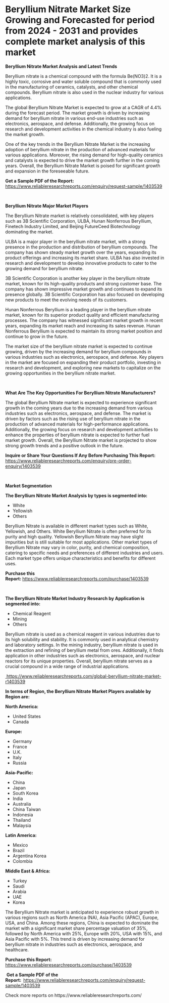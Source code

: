<p><h1>Beryllium Nitrate Market Size Growing and Forecasted for period from 2024 - 2031 and provides complete market analysis of this market</h1></p><p><strong>Beryllium Nitrate Market Analysis and Latest Trends</strong></p>
<p><p>Beryllium nitrate is a chemical compound with the formula Be(NO3)2. It is a highly toxic, corrosive and water soluble compound that is commonly used in the manufacturing of ceramics, catalysts, and other chemical compounds. Beryllium nitrate is also used in the nuclear industry for various applications.</p><p>The global Beryllium Nitrate Market is expected to grow at a CAGR of 4.4% during the forecast period. The market growth is driven by increasing demand for beryllium nitrate in various end-use industries such as electronics, aerospace, and defense. Additionally, the growing focus on research and development activities in the chemical industry is also fueling the market growth.</p><p>One of the key trends in the Beryllium Nitrate Market is the increasing adoption of beryllium nitrate in the production of advanced materials for various applications. Moreover, the rising demand for high-quality ceramics and catalysts is expected to drive the market growth further in the coming years. Overall, the Beryllium Nitrate Market is poised for significant growth and expansion in the foreseeable future.</p></p>
<p><strong>Get a Sample PDF of the Report:&nbsp;</strong> <a href="https://www.reliableresearchreports.com/enquiry/request-sample/1403539">https://www.reliableresearchreports.com/enquiry/request-sample/1403539</a></p>
<p>&nbsp;</p>
<p><strong>Beryllium Nitrate Major Market Players</strong></p>
<p><p>The Beryllium Nitrate market is relatively consolidated, with key players such as 3B Scientific Corporation, ULBA, Hunan Nonferrous Beryllium, Finetech Industry Limited, and Beijing FutureCeed Biotechnology dominating the market. </p><p>ULBA is a major player in the beryllium nitrate market, with a strong presence in the production and distribution of beryllium compounds. The company has shown steady market growth over the years, expanding its product offerings and increasing its market share. ULBA has also invested in research and development to develop innovative products to cater to the growing demand for beryllium nitrate. </p><p>3B Scientific Corporation is another key player in the beryllium nitrate market, known for its high-quality products and strong customer base. The company has shown impressive market growth and continues to expand its presence globally. 3B Scientific Corporation has also focused on developing new products to meet the evolving needs of its customers.</p><p>Hunan Nonferrous Beryllium is a leading player in the beryllium nitrate market, known for its superior product quality and efficient manufacturing processes. The company has witnessed significant market growth in recent years, expanding its market reach and increasing its sales revenue. Hunan Nonferrous Beryllium is expected to maintain its strong market position and continue to grow in the future.</p><p>The market size of the beryllium nitrate market is expected to continue growing, driven by the increasing demand for beryllium compounds in various industries such as electronics, aerospace, and defense. Key players in the market are focused on expanding their product portfolio, investing in research and development, and exploring new markets to capitalize on the growing opportunities in the beryllium nitrate market.</p></p>
<p>&nbsp;</p>
<p><strong>What Are The Key Opportunities For Beryllium Nitrate Manufacturers?</strong></p>
<p><p>The global Beryllium Nitrate market is expected to experience significant growth in the coming years due to the increasing demand from various industries such as electronics, aerospace, and defense. The market is driven by factors such as the rising use of beryllium nitrate in the production of advanced materials for high-performance applications. Additionally, the growing focus on research and development activities to enhance the properties of beryllium nitrate is expected to further fuel market growth. Overall, the Beryllium Nitrate market is projected to show strong growth trends and a positive outlook in the future.</p></p>
<p><strong>Inquire or Share Your Questions If Any Before Purchasing This Report:</strong> <a href="https://www.reliableresearchreports.com/enquiry/pre-order-enquiry/1403539">https://www.reliableresearchreports.com/enquiry/pre-order-enquiry/1403539</a></p>
<p>&nbsp;</p>
<p><strong>Market Segmentation</strong></p>
<p><strong>The Beryllium Nitrate Market Analysis by types is segmented into:</strong></p>
<p><ul><li>White</li><li>Yellowish</li><li>Others</li></ul></p>
<p><p>Beryllium Nitrate is available in different market types such as White, Yellowish, and Others. White Beryllium Nitrate is often preferred for its purity and high quality. Yellowish Beryllium Nitrate may have slight impurities but is still suitable for most applications. Other market types of Beryllium Nitrate may vary in color, purity, and chemical composition, catering to specific needs and preferences of different industries and users. Each market type offers unique characteristics and benefits for different uses.</p></p>
<p><strong>Purchase this Report:&nbsp;</strong><a href="https://www.reliableresearchreports.com/purchase/1403539">https://www.reliableresearchreports.com/purchase/1403539</a></p>
<p>&nbsp;</p>
<p><strong>The Beryllium Nitrate Market Industry Research by Application is segmented into:</strong></p>
<p><ul><li>Chemical Reagent</li><li>Mining</li><li>Others</li></ul></p>
<p><p>Beryllium nitrate is used as a chemical reagent in various industries due to its high solubility and stability. It is commonly used in analytical chemistry and laboratory settings. In the mining industry, beryllium nitrate is used in the extraction and refining of beryllium metal from ores. Additionally, it finds application in other industries such as electronics, aerospace, and nuclear reactors for its unique properties. Overall, beryllium nitrate serves as a crucial compound in a wide range of industrial applications.</p></p>
<p><a href="https://www.reliableresearchreports.com/global-beryllium-nitrate-market-r1403539">&nbsp;https://www.reliableresearchreports.com/global-beryllium-nitrate-market-r1403539</a></p>
<p><strong>In terms of Region, the Beryllium Nitrate Market Players available by Region are:</strong></p>
<p>
    <p> <strong> North America: </strong>
        <ul>
            <li>United States</li>
            <li>Canada</li>
        </ul>
        </p> 
    <p> <strong> Europe: </strong>
        <ul>
            <li>Germany</li>
            <li>France</li>
            <li>U.K.</li>
            <li>Italy</li>
            <li>Russia</li>
        </ul>
        </p> 
    <p> <strong> Asia-Pacific: </strong>
        <ul>
            <li>China</li>
            <li>Japan</li>
            <li>South Korea</li>
            <li>India</li>
            <li>Australia</li>
            <li>China Taiwan</li>
            <li>Indonesia</li>
            <li>Thailand</li>
            <li>Malaysia</li>
        </ul>
        </p> 
    <p> <strong> Latin America: </strong>
        <ul>
            <li>Mexico</li>
            <li>Brazil</li>
            <li>Argentina Korea</li>
            <li>Colombia</li>
        </ul>
        </p> 
    <p> <strong> Middle East & Africa: </strong>
        <ul>
            <li>Turkey</li>
            <li>Saudi</li>
            <li>Arabia</li>
            <li>UAE</li>
            <li>Korea</li>
        </ul>
    </p>
    </p>
<p><p>The Beryllium Nitrate market is anticipated to experience robust growth in various regions such as North America (NA), Asia Pacific (APAC), Europe, USA, and China. Among these regions, China is expected to dominate the market with a significant market share percentage valuation of 35%, followed by North America with 25%, Europe with 20%, USA with 15%, and Asia Pacific with 5%. This trend is driven by increasing demand for beryllium nitrate in industries such as electronics, aerospace, and healthcare.</p></p>
<p><strong>Purchase this Report: </strong><a href="https://www.reliableresearchreports.com/purchase/1403539">https://www.reliableresearchreports.com/purchase/1403539</a></p>
<p>&nbsp;<strong>Get a Sample PDF of the Report:&nbsp;&nbsp;</strong><a href="https://www.reliableresearchreports.com/enquiry/request-sample/1403539">https://www.reliableresearchreports.com/enquiry/request-sample/1403539</a></p>
<p><strong></strong></p>
<p>Check more reports on https://www.reliableresearchreports.com/</p>